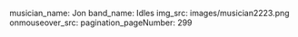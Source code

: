 musician_name: Jon
band_name: Idles
img_src: images/musician2223.png
onmouseover_src: 
pagination_pageNumber: 299